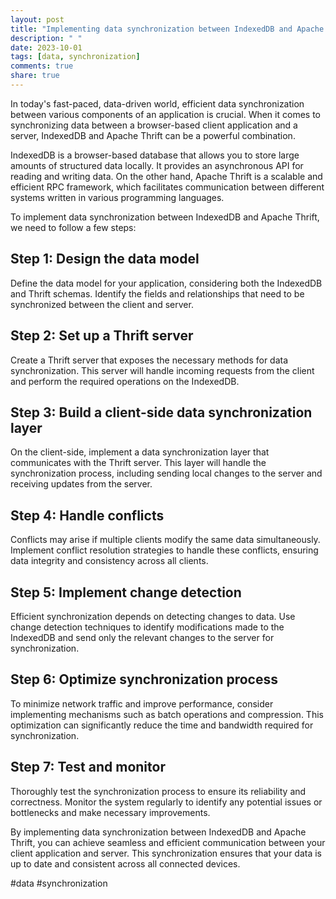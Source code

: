 ```yaml
---
layout: post
title: "Implementing data synchronization between IndexedDB and Apache Thrift"
description: " "
date: 2023-10-01
tags: [data, synchronization]
comments: true
share: true
---
```


In today's fast-paced, data-driven world, efficient data synchronization between various components of an application is crucial. When it comes to synchronizing data between a browser-based client application and a server, IndexedDB and Apache Thrift can be a powerful combination.

IndexedDB is a browser-based database that allows you to store large amounts of structured data locally. It provides an asynchronous API for reading and writing data. On the other hand, Apache Thrift is a scalable and efficient RPC framework, which facilitates communication between different systems written in various programming languages.

To implement data synchronization between IndexedDB and Apache Thrift, we need to follow a few steps:

## Step 1: Design the data model
Define the data model for your application, considering both the IndexedDB and Thrift schemas. Identify the fields and relationships that need to be synchronized between the client and server.

## Step 2: Set up a Thrift server
Create a Thrift server that exposes the necessary methods for data synchronization. This server will handle incoming requests from the client and perform the required operations on the IndexedDB.

## Step 3: Build a client-side data synchronization layer
On the client-side, implement a data synchronization layer that communicates with the Thrift server. This layer will handle the synchronization process, including sending local changes to the server and receiving updates from the server.

## Step 4: Handle conflicts
Conflicts may arise if multiple clients modify the same data simultaneously. Implement conflict resolution strategies to handle these conflicts, ensuring data integrity and consistency across all clients.

## Step 5: Implement change detection
Efficient synchronization depends on detecting changes to data. Use change detection techniques to identify modifications made to the IndexedDB and send only the relevant changes to the server for synchronization.

## Step 6: Optimize synchronization process
To minimize network traffic and improve performance, consider implementing mechanisms such as batch operations and compression. This optimization can significantly reduce the time and bandwidth required for synchronization.

## Step 7: Test and monitor
Thoroughly test the synchronization process to ensure its reliability and correctness. Monitor the system regularly to identify any potential issues or bottlenecks and make necessary improvements.

By implementing data synchronization between IndexedDB and Apache Thrift, you can achieve seamless and efficient communication between your client application and server. This synchronization ensures that your data is up to date and consistent across all connected devices.

#data #synchronization